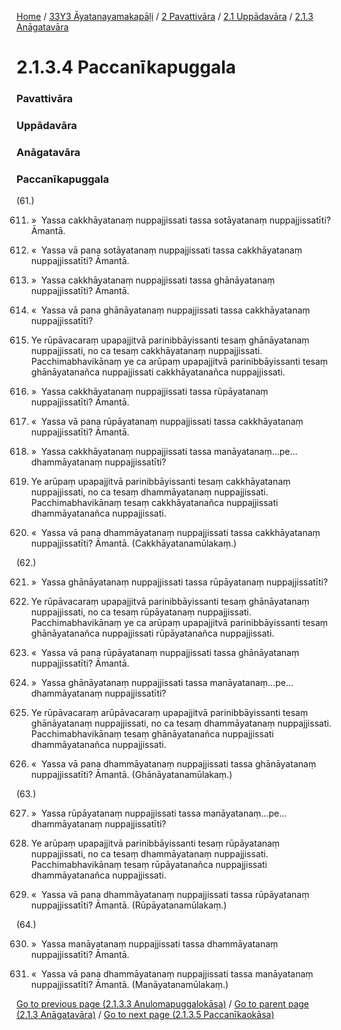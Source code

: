 
[Home](/) / [33Y3 Āyatanayamakapāḷi](../../../../33Y3.md) / [2 Pavattivāra](../../../2.md) / [2.1 Uppādavāra](../../2.1.md) / [2.1.3 Anāgatavāra](../2.1.3.md)

# 2.1.3.4 Paccanīkapuggala

### Pavattivāra

### Uppādavāra

### Anāgatavāra

### Paccanīkapuggala

(61.)

611. »  Yassa cakkhāyatanaṃ nuppajjissati tassa sotāyatanaṃ nuppajjissatīti? Āmantā.

612. «  Yassa vā pana sotāyatanaṃ nuppajjissati tassa cakkhāyatanaṃ nuppajjissatīti? Āmantā.

613. »  Yassa cakkhāyatanaṃ nuppajjissati tassa ghānāyatanaṃ nuppajjissatīti? Āmantā.

614. «  Yassa vā pana ghānāyatanaṃ nuppajjissati tassa cakkhāyatanaṃ nuppajjissatīti?

615. Ye rūpāvacaraṃ upapajjitvā parinibbāyissanti tesaṃ ghānāyatanaṃ nuppajjissati, no ca tesaṃ cakkhāyatanaṃ nuppajjissati. Pacchimabhavikānaṃ ye ca arūpaṃ upapajjitvā parinibbāyissanti tesaṃ ghānāyatanañca nuppajjissati cakkhāyatanañca nuppajjissati.

616. »  Yassa cakkhāyatanaṃ nuppajjissati tassa rūpāyatanaṃ nuppajjissatīti? Āmantā.

617. «  Yassa vā pana rūpāyatanaṃ nuppajjissati tassa cakkhāyatanaṃ nuppajjissatīti? Āmantā.

618. »  Yassa cakkhāyatanaṃ nuppajjissati tassa manāyatanaṃ…pe…  dhammāyatanaṃ nuppajjissatīti?

619. Ye arūpaṃ upapajjitvā parinibbāyissanti tesaṃ cakkhāyatanaṃ nuppajjissati, no ca tesaṃ dhammāyatanaṃ nuppajjissati. Pacchimabhavikānaṃ tesaṃ cakkhāyatanañca nuppajjissati dhammāyatanañca nuppajjissati.

620. «  Yassa vā pana dhammāyatanaṃ nuppajjissati tassa cakkhāyatanaṃ nuppajjissatīti? Āmantā. (Cakkhāyatanamūlakaṃ.)

(62.)

621. »  Yassa ghānāyatanaṃ nuppajjissati tassa rūpāyatanaṃ nuppajjissatīti?

622. Ye rūpāvacaraṃ upapajjitvā parinibbāyissanti tesaṃ ghānāyatanaṃ nuppajjissati, no ca tesaṃ rūpāyatanaṃ nuppajjissati. Pacchimabhavikānaṃ ye ca arūpaṃ upapajjitvā parinibbāyissanti tesaṃ ghānāyatanañca nuppajjissati rūpāyatanañca nuppajjissati.

623. «  Yassa vā pana rūpāyatanaṃ nuppajjissati tassa ghānāyatanaṃ nuppajjissatīti? Āmantā.

624. »  Yassa ghānāyatanaṃ nuppajjissati tassa manāyatanaṃ…pe…  dhammāyatanaṃ nuppajjissatīti?

625. Ye rūpāvacaraṃ arūpāvacaraṃ upapajjitvā parinibbāyissanti tesaṃ ghānāyatanaṃ nuppajjissati, no ca tesaṃ dhammāyatanaṃ nuppajjissati. Pacchimabhavikānaṃ tesaṃ ghānāyatanañca nuppajjissati dhammāyatanañca nuppajjissati.

626. «  Yassa vā pana dhammāyatanaṃ nuppajjissati tassa ghānāyatanaṃ nuppajjissatīti? Āmantā. (Ghānāyatanamūlakaṃ.)

(63.)

627. »  Yassa rūpāyatanaṃ nuppajjissati tassa manāyatanaṃ…pe…  dhammāyatanaṃ nuppajjissatīti?

628. Ye arūpaṃ upapajjitvā parinibbāyissanti tesaṃ rūpāyatanaṃ nuppajjissati, no ca tesaṃ dhammāyatanaṃ nuppajjissati. Pacchimabhavikānaṃ tesaṃ rūpāyatanañca nuppajjissati dhammāyatanañca nuppajjissati.

629. «  Yassa vā pana dhammāyatanaṃ nuppajjissati tassa rūpāyatanaṃ nuppajjissatīti? Āmantā. (Rūpāyatanamūlakaṃ.)

(64.)

630. »  Yassa manāyatanaṃ nuppajjissati tassa dhammāyatanaṃ nuppajjissatīti? Āmantā.

631. «  Yassa vā pana dhammāyatanaṃ nuppajjissati tassa manāyatanaṃ nuppajjissatīti? Āmantā. (Manāyatanamūlakaṃ.)

[Go to previous page (2.1.3.3 Anulomapuggalokāsa)](2.1.3.3.md) / [Go to parent page (2.1.3 Anāgatavāra)](../2.1.3.md) / [Go to next page (2.1.3.5 Paccanīkaokāsa)](2.1.3.5.md)


